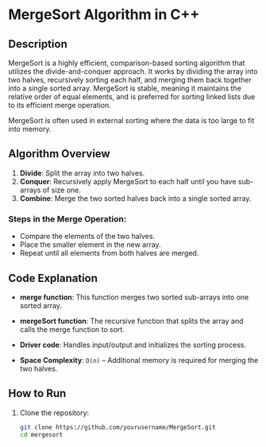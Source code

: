 # MergeSort Algorithm in C++

## Description
MergeSort is a highly efficient, comparison-based sorting algorithm that utilizes the divide-and-conquer approach. It works by dividing the array into two halves, recursively sorting each half, and merging them back together into a single sorted array. MergeSort is stable, meaning it maintains the relative order of equal elements, and is preferred for sorting linked lists due to its efficient merge operation.

MergeSort is often used in external sorting where the data is too large to fit into memory.

## Algorithm Overview
1. **Divide**: Split the array into two halves.
2. **Conquer**: Recursively apply MergeSort to each half until you have sub-arrays of size one.
3. **Combine**: Merge the two sorted halves back into a single sorted array.

### Steps in the Merge Operation:
- Compare the elements of the two halves.
- Place the smaller element in the new array.
- Repeat until all elements from both halves are merged.

## Code Explanation
- **merge function**: This function merges two sorted sub-arrays into one sorted array.
- **mergeSort function**: The recursive function that splits the array and calls the merge function to sort.
- **Driver code**: Handles input/output and initializes the sorting process.
  
- **Space Complexity**: `O(n)` – Additional memory is required for merging the two halves.

## How to Run

1. Clone the repository:
   ```bash
   git clone https://github.com/yourusername/MergeSort.git
   cd mergesort
